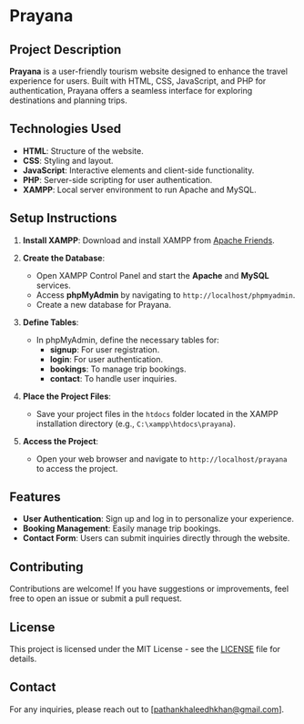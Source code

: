 # Prayana

## Project Description

**Prayana** is a user-friendly tourism website designed to enhance the travel experience for users. Built with HTML, CSS, JavaScript, and PHP for authentication, Prayana offers a seamless interface for exploring destinations and planning trips.

## Technologies Used

- **HTML**: Structure of the website.
- **CSS**: Styling and layout.
- **JavaScript**: Interactive elements and client-side functionality.
- **PHP**: Server-side scripting for user authentication.
- **XAMPP**: Local server environment to run Apache and MySQL.

## Setup Instructions

1. **Install XAMPP**: Download and install XAMPP from [Apache Friends](https://www.apachefriends.org/index.html).
  
2. **Create the Database**:
   - Open XAMPP Control Panel and start the **Apache** and **MySQL** services.
   - Access **phpMyAdmin** by navigating to `http://localhost/phpmyadmin`.
   - Create a new database for Prayana.

3. **Define Tables**:
   - In phpMyAdmin, define the necessary tables for:
     - **signup**: For user registration.
     - **login**: For user authentication.
     - **bookings**: To manage trip bookings.
     - **contact**: To handle user inquiries.

4. **Place the Project Files**:
   - Save your project files in the `htdocs` folder located in the XAMPP installation directory (e.g., `C:\xampp\htdocs\prayana`).

5. **Access the Project**:
   - Open your web browser and navigate to `http://localhost/prayana` to access the project.

## Features

- **User Authentication**: Sign up and log in to personalize your experience.
- **Booking Management**: Easily manage trip bookings.
- **Contact Form**: Users can submit inquiries directly through the website.

## Contributing

Contributions are welcome! If you have suggestions or improvements, feel free to open an issue or submit a pull request.

## License

This project is licensed under the MIT License - see the [LICENSE](LICENSE) file for details.

## Contact

For any inquiries, please reach out to [pathankhaleedhkhan@gmail.com].
